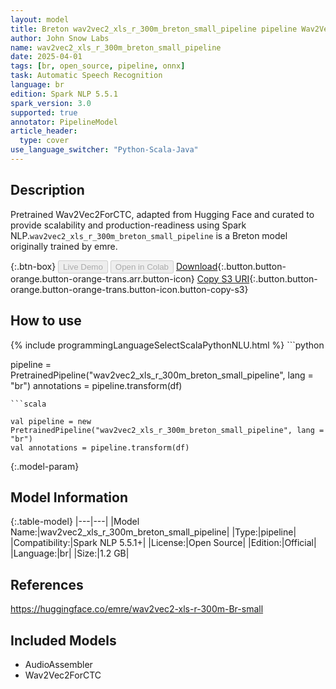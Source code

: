 ```yaml
---
layout: model
title: Breton wav2vec2_xls_r_300m_breton_small_pipeline pipeline Wav2Vec2ForCTC from emre
author: John Snow Labs
name: wav2vec2_xls_r_300m_breton_small_pipeline
date: 2025-04-01
tags: [br, open_source, pipeline, onnx]
task: Automatic Speech Recognition
language: br
edition: Spark NLP 5.5.1
spark_version: 3.0
supported: true
annotator: PipelineModel
article_header:
  type: cover
use_language_switcher: "Python-Scala-Java"
---
```


## Description

Pretrained Wav2Vec2ForCTC, adapted from Hugging Face and curated to provide scalability and production-readiness using Spark NLP.`wav2vec2_xls_r_300m_breton_small_pipeline` is a Breton model originally trained by emre.

{:.btn-box}
<button class="button button-orange" disabled>Live Demo</button>
<button class="button button-orange" disabled>Open in Colab</button>
[Download](https://s3.amazonaws.com/auxdata.johnsnowlabs.com/public/models/wav2vec2_xls_r_300m_breton_small_pipeline_br_5.5.1_3.0_1743513679083.zip){:.button.button-orange.button-orange-trans.arr.button-icon}
[Copy S3 URI](s3://auxdata.johnsnowlabs.com/public/models/wav2vec2_xls_r_300m_breton_small_pipeline_br_5.5.1_3.0_1743513679083.zip){:.button.button-orange.button-orange-trans.button-icon.button-copy-s3}

## How to use



<div class="tabs-box" markdown="1">
{% include programmingLanguageSelectScalaPythonNLU.html %}
```python

pipeline = PretrainedPipeline("wav2vec2_xls_r_300m_breton_small_pipeline", lang = "br")
annotations =  pipeline.transform(df)   

```
```scala

val pipeline = new PretrainedPipeline("wav2vec2_xls_r_300m_breton_small_pipeline", lang = "br")
val annotations = pipeline.transform(df)

```
</div>

{:.model-param}
## Model Information

{:.table-model}
|---|---|
|Model Name:|wav2vec2_xls_r_300m_breton_small_pipeline|
|Type:|pipeline|
|Compatibility:|Spark NLP 5.5.1+|
|License:|Open Source|
|Edition:|Official|
|Language:|br|
|Size:|1.2 GB|

## References

https://huggingface.co/emre/wav2vec2-xls-r-300m-Br-small

## Included Models

- AudioAssembler
- Wav2Vec2ForCTC